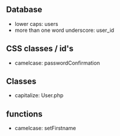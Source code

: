 ## Database
* lower caps: users
* more than one word underscore: user_id

## CSS classes / id's
* camelcase: passwordConfirmation

## Classes
* capitalize: User.php

## functions
* camelcase: setFirstname